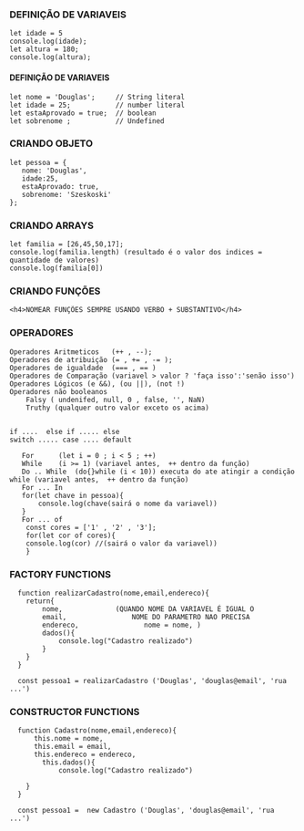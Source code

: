 <h3>DEFINIÇÃO DE VARIAVEIS</h3>

    let idade = 5
    console.log(idade);
    let altura = 180;
    console.log(altura);

 <h4>DEFINIÇÃO DE VARIAVEIS</h4>
 
    let nome = 'Douglas';     // String literal 
    let idade = 25;           // number literal
    let estaAprovado = true;  // boolean 
    let sobrenome ;           // Undefined

<h3>CRIANDO OBJETO</h3>

    let pessoa = {
       nome: 'Douglas',
       idade:25,
       estaAprovado: true,
       sobrenome: 'Szeskoski'
    };  

<h3>CRIANDO ARRAYS</h3> 

    let familia = [26,45,50,17];
    console.log(familia.length) (resultado é o valor dos indices = quantidade de valores)
    console.log(familia[0])

<h3>CRIANDO FUNÇÕES</h3>

    <h4>NOMEAR FUNÇÕES SEMPRE USANDO VERBO + SUBSTANTIVO</h4>


<H3>OPERADORES</H3>

    Operadores Aritmeticos   (++ , --);
    Operadores de atribuição (= , += , -= );
    Operadores de igualdade  (=== , == )
    Operadores de Comparação (variavel > valor ? 'faça isso':'senão isso')
    Operadores Lógicos (e &&), (ou ||), (not !)
    Operadores não booleanos 
        Falsy ( undenifed, null, 0 , false, '', NaN)
        Truthy (qualquer outro valor exceto os acima)


    if ....  else if ..... else
    switch ..... case .... default

       For      (let i = 0 ; i < 5 ; ++)
       While    (i >= 1) (variavel antes,  ++ dentro da função)
       Do .. While  (do{}while (i < 10)) executa do ate atingir a condição while (variavel antes,  ++ dentro da função)
       For ... In   
       for(let chave in pessoa){
           console.log(chave(sairá o nome da variavel))
       }
       For ... of
        const cores = ['1' , '2' , '3'];
        for(let cor of cores){
        console.log(cor) //(sairá o valor da variavel))
        }


<h3>FACTORY FUNCTIONS</h3>

      function realizarCadastro(nome,email,endereco){
        return{
            nome,             (QUANDO NOME DA VARIAVEL É IGUAL O 
            email,                NOME DO PARAMETRO NAO PRECISA 
            endereco,                nome = nome, )
            dados(){
                console.log("Cadastro realizado")
            }
        }
      }  

      const pessoa1 = realizarCadastro ('Douglas', 'douglas@email', 'rua ...')


<h3>CONSTRUCTOR FUNCTIONS</h3>

      function Cadastro(nome,email,endereco){       
          this.nome = nome,          
          this.email = email,
          this.endereco = endereco,
            this.dados(){
                console.log("Cadastro realizado")
           
        }
      }  

      const pessoa1 =  new Cadastro ('Douglas', 'douglas@email', 'rua ...')
